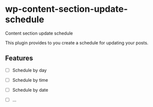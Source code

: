 # wp-content-section-update-schedule
Content section update schedule

This plugin provides to you create a schedule for updating your posts.

## Features

- [ ] Schedule by day
- [ ] Schedule by time
- [ ] Schedule by date
- [ ] ...


